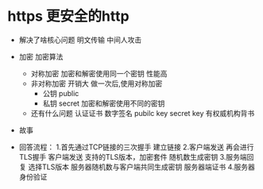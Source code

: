 # https 更安全的http

- 解决了啥核心问题
  明文传输 
  中间人攻击
- 加密
  加密算法 
  - 对称加密 
    加密和解密使用同一个密钥 性能高 
  - 非对称加密 开销大 做一次后,使用对称加密
    - 公钥 public 
    - 私钥 secret
    加密和解密使用不同的密钥
  - 还有什么问题
    认证证书 数字签名 
    pubilc key
    secret key 有权威机构背书
    
- 故事


- 回答流程：
   1.首先通过TCP链接的三次握手 建立链接
   2.客户端发送 再会进行TLS握手 客户端发送 支持的TLS版本，加密套件 随机数生成密钥 
   3.服务端回复 选择TLS版本 服务器随机数与客户端共同生成密钥 服务器端证书 
   4.服务器身份验证 
  
  
  
